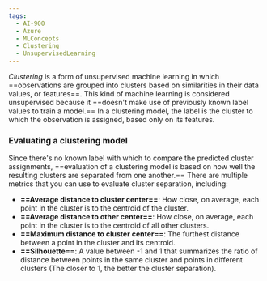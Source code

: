 ```yaml
---
tags:
  - AI-900
  - Azure
  - MLConcepts
  - Clustering
  - UnsupervisedLearning
---
```

_Clustering_ is a form of unsupervised machine learning in which ==observations are grouped into clusters based on similarities in their data values, or features==. This kind of machine learning is considered unsupervised because it ==doesn't make use of previously known label values to train a model.== In a clustering model, the label is the cluster to which the observation is assigned, based only on its features.
### Evaluating a clustering model
Since there's no known label with which to compare the predicted cluster assignments, ==evaluation of a clustering model is based on how well the resulting clusters are separated from one another.==
There are multiple metrics that you can use to evaluate cluster separation, including:
- **==Average distance to cluster center==**: How close, on average, each point in the cluster is to the centroid of the cluster.
- **==Average distance to other center==**: How close, on average, each point in the cluster is to the centroid of all other clusters.
- **==Maximum distance to cluster center==**: The furthest distance between a point in the cluster and its centroid.
- **==Silhouette==**: A value between -1 and 1 that summarizes the ratio of distance between points in the same cluster and points in different clusters (The closer to 1, the better the cluster separation).